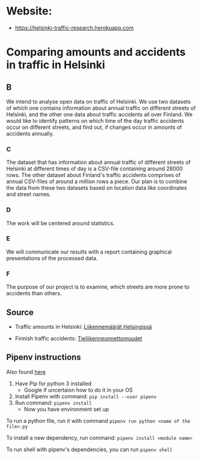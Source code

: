 # Website:
- https://helsinki-traffic-research.herokuapp.com


# Comparing amounts and accidents in traffic in Helsinki

## B

We intend to analyse open data on traffic of Helsinki. We use two datasets of which one contains information about annual traffic on different streets of Helsinki, and the other one data about traffic accidents all over Finland. We would like to identify patterns on which time of the day traffic accidents occur on different streets, and find out, if changes occur in amounts of accidents annually.

### C

The dataset that has information about annual traffic of different streets of Helsinki at different times of day is a CSV-file containing around 28000 rows. The other dataset about Finland's traffic accidents comprises of annual CSV-files of around a million rows a piece. Our plan is to combine the data from these two datasets based on location data like coordinates and street names.

### D

The work will be centered around statistics.

### E

We will communicate our results with a report containing graphical presentations of the processed data.

### F

The purpose of our project is to examine, which streets are more prone to accidents than others.


## Source

- Traffic amounts in Helsinki: [Liikennemäärät Helsingissä](https://www.avoindata.fi/data/fi/dataset/liikennemaarat-helsingissa)

- Finnish traffic accidents: [Tieliikenneonnettomuudet](https://www.avoindata.fi/data/fi/dataset/tieliikenneonnettomuudet)

## Pipenv instructions 

Also found [here](http://docs.python-guide.org/en/latest/dev/virtualenvs/)

1. Have Pip for python 3 installed
    - Google if uncertaion how to do it in your OS
2. Install Pipenv with command: `pip install --user pipenv`
3. Run command: `pipenv install`
    - Now you have environment set up


To run a python file, run it with command `pipenv run python <name of the file>.py`


To install a new dependency, run command: `pipenv install <module name>`


To run shell with pipenv's dependencies, you can run `pipenv shell`
